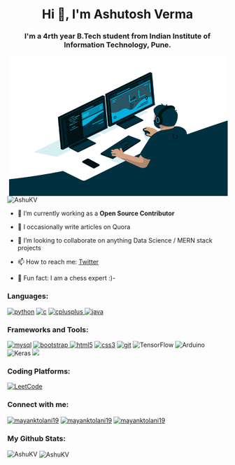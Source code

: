 <h1 align="center">Hi 👋, I'm Ashutosh  Verma</h1>
<h3 align="center">I'm a 4rth year B.Tech student from Indian Institute of Information Technology, Pune.</h3>

<img align="right" alt="GIF" src="code.gif" width="500" height="320" />

<p align="left"> <img src="https://komarev.com/ghpvc/?username=AshuKV&label=Profile%20views&color=0e75b6&style=flat" alt="AshuKV" /> </p>

- 🔭 I’m currently working as a **Open Source Contributor**

- 📝 I occasionally write articles on Quora []()

- 👯 I’m looking to collaborate on anything Data Science / MERN stack projects

- 📫 How to reach me: [Twitter](https://twitter.com/Ashutos54650035)

- 📄 Fun fact: I am a chess expert :)- []()


<h3 align="left">Languages:</h3>
<p align="left"><a href="https://img.shields.io/badge/Python-3776AB?style=for-the-badge&logo=python&logoColor=white" target="_blank"> <img src="https://img.shields.io/badge/Python-3776AB?style=for-the-badge&logo=python&logoColor=white" alt="python"/></a>
<a href="https://img.shields.io/badge/C-00599C?style=for-the-badge&logo=c&logoColor=white" target="_blank"> <img src="https://img.shields.io/badge/C-00599C?style=for-the-badge&logo=c&logoColor=white" alt="c"/></a>
<a href="https://img.shields.io/badge/C%2B%2B-00599C?style=for-the-badge&logo=c%2B%2B&logoColor=white" target="_blank"> <img src="https://img.shields.io/badge/C%2B%2B-00599C?style=for-the-badge&logo=c%2B%2B&logoColor=white" alt="cplusplus"/> </a>
<a href="https://img.shields.io/badge/Java-ED8B00?style=for-the-badge&logo=java&logoColor=white" target="_blank"> <img src="https://img.shields.io/badge/Java-ED8B00?style=for-the-badge&logo=java&logoColor=white" alt="java"/></a></p>


<h3 align="left">Frameworks and Tools:</h3>
<p align="left">
<a href="	https://img.shields.io/badge/MySQL-00000F?style=for-the-badge&logo=mysql&logoColor=white"> <img src="https://img.shields.io/badge/MySQL-00000F?style=for-the-badge&logo=mysql&logoColor=white" alt="mysql"/></a>
<a href="https://img.shields.io/badge/Bootstrap-563D7C?style=for-the-badge&logo=bootstrap&logoColor=white" target="_blank"> <img src="https://img.shields.io/badge/Bootstrap-563D7C?style=for-the-badge&logo=bootstrap&logoColor=white" alt="bootstrap"/>
</a> 
<a href="https://img.shields.io/badge/HTML-239120?style=for-the-badge&logo=html5&logoColor=white" target="_blank"> <img src="https://img.shields.io/badge/HTML-239120?style=for-the-badge&logo=html5&logoColor=white" alt="html5"/></a>
<a href="https://img.shields.io/badge/CSS-239120?&style=for-the-badge&logo=css3&logoColor=white" target="_blank"> <img src="https://img.shields.io/badge/CSS-239120?&style=for-the-badge&logo=css3&logoColor=white" alt="css3"/></a>
<a href="https://camo.githubusercontent.com/d5e222f37b91cf39143d6ed867b049fed4f621256765b33620103bf99a05d1f5/68747470733a2f2f696d672e736869656c64732e696f2f62616467652f2d4769742d626c61636b3f7374796c653d666f722d7468652d6261646765266c6f676f3d676974" target="_blank"> <img src="https://camo.githubusercontent.com/d5e222f37b91cf39143d6ed867b049fed4f621256765b33620103bf99a05d1f5/68747470733a2f2f696d672e736869656c64732e696f2f62616467652f2d4769742d626c61636b3f7374796c653d666f722d7468652d6261646765266c6f676f3d676974" alt="git"/></a>
<img alt="TensorFlow" src="https://img.shields.io/badge/TensorFlow%20-%23FF6F00.svg?&style=for-the-badge&logo=TensorFlow&logoColor=white"/>
<img alt="Arduino" src="https://img.shields.io/badge/-Arduino-00979D?style=for-the-badge&logo=Arduino&logoColor=white"/>
<img alt="Keras" src="https://img.shields.io/badge/Keras%20-%23D00000.svg?&style=for-the-badge&logo=Keras&logoColor=white"/>
<a href="https://camo.githubusercontent.com/473c627ae1fb6868c6b13c2a591fec0c82d09851c292c383d411656fd20adb63/68747470733a2f2f696d672e736869656c64732e696f2f62616467652f2d416e61636f6e64612d3138313731373f7374796c653d666f722d7468652d6261646765266c6f676f3d616e61636f6e6461"><img src="https://camo.githubusercontent.com/473c627ae1fb6868c6b13c2a591fec0c82d09851c292c383d411656fd20adb63/68747470733a2f2f696d672e736869656c64732e696f2f62616467652f2d416e61636f6e64612d3138313731373f7374796c653d666f722d7468652d6261646765266c6f676f3d616e61636f6e6461"></a>

<h3 align="left">Coding Platforms:</h3>
<p align="left">
<a href="https://leetcode.com/ashuKv/"><img alt="LeetCode" src="https://img.shields.io/badge/-leetcode-2EC866?style=for-the-badge&logo=leetcode&logoColor=white"/></a>
</p>


<h3 align="left">Connect with me:</h3>
<p align="left">
<a href="https://www.linkedin.com/in/ashutosh-kumar-verma-858134159/" target="blank"><img align="center" src="https://img.shields.io/badge/LinkedIn-0077B5?style=for-the-badge&logo=linkedin&logoColor=white" alt="mayanktolani19"/></a>
<a href="https://www.facebook.com/ashutosh.verma.5836/" target="blank"><img align="center" src="https://img.shields.io/badge/Facebook-1877F2?style=for-the-badge&logo=facebook&logoColor=white" alt="mayanktolani19"/></a>
<a href="mailto:ashutosh99october@gmail.com" target="blank"><img align="center" src="https://img.shields.io/badge/Gmail-D14836?style=for-the-badge&logo=gmail&logoColor=white" alt="mayanktolani19"/></a>
</p>


<h3 align="left">My Github Stats:</h3>
 
<p><img align="left" src="https://github-readme-stats.vercel.app/api/top-langs?username=AshuKV&show_icons=true&locale=en&layout=compact" alt="AshuKV" /></p>

<p>&nbsp;<img align="center" src="https://github-readme-stats.vercel.app/api?username=AshuKV&show_icons=true&locale=en" alt="AshuKV" /></p>



<!--
**AshuKV/AshuKV** is a ✨ _special_ ✨ repository because its `README.md` (this file) appears on your GitHub profile.

Here are some ideas to get you started:

- 🔭 I’m currently working on ...
- 🌱 I’m currently learning ...
- 👯 I’m looking to collaborate on ...
- 🤔 I’m looking for help with ...
- 💬 Ask me about ...
- 📫 How to reach me: ...
- 😄 Pronouns: ...
- ⚡ Fun fact: ...
-->
